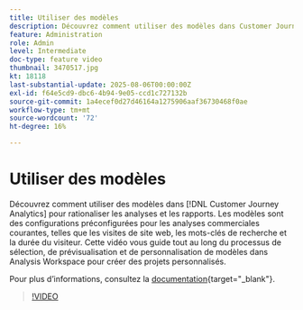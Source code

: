 ```yaml
---
title: Utiliser des modèles
description: Découvrez comment utiliser des modèles dans Customer Journey Analytics pour rationaliser les analyses et les rapports.
feature: Administration
role: Admin
level: Intermediate
doc-type: feature video
thumbnail: 3470517.jpg
kt: 18118
last-substantial-update: 2025-08-06T00:00:00Z
exl-id: f64e5cd9-dbc6-4b94-9e05-ccd1c727132b
source-git-commit: 1a4ecef0d27d46164a1275906aaf36730468f0ae
workflow-type: tm+mt
source-wordcount: '72'
ht-degree: 16%

---
```


# Utiliser des modèles

Découvrez comment utiliser des modèles dans [!DNL Customer Journey Analytics] pour rationaliser les analyses et les rapports. Les modèles sont des configurations préconfigurées pour les analyses commerciales courantes, telles que les visites de site web, les mots-clés de recherche et la durée du visiteur. Cette vidéo vous guide tout au long du processus de sélection, de prévisualisation et de personnalisation de modèles dans Analysis Workspace pour créer des projets personnalisés.

Pour plus dʼinformations, consultez la [documentation](https://experienceleague.adobe.com/fr/docs/analytics-platform/using/cja-workspace/templates/use-templates){target="_blank"}.

>[!VIDEO](https://video.tv.adobe.com/v/3470531/?captions=fre_fr&learn=on)
